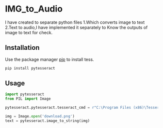 # IMG_to_Audio

I have created to separate python files 
1.Which converts image to text 2.Text to audio,I have implemented it separately to Know the outputs of image to text for check.

## Installation

Use the package manager [pip](https://pip.pypa.io/en/stable/) to install tess.

```bash
pip install pytesseract
```

## Usage

```python
import pytesseract
from PIL import Image

pytesseract.pytesseract.tesseract_cmd = r"C:\Program Files (x86)\Tesseract-OCR\tesseract.exe"

img = Image.open('download.png')
text = pytesseract.image_to_string(img)
```